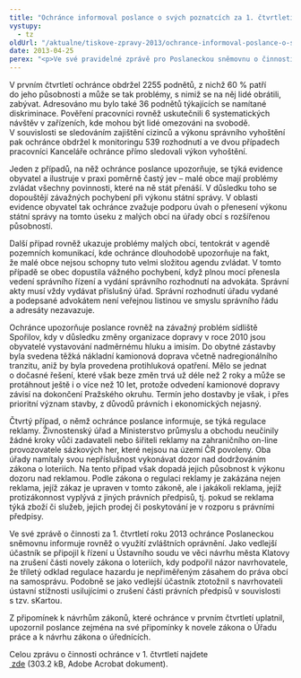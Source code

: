 ```yaml
---
title: "Ochránce informoval poslance o svých poznatcích za 1. čtvrtletí"
vystupy:
  - tz
oldUrl: "/aktualne/tiskove-zpravy-2013/ochrance-informoval-poslance-o-svych-poznatcich-za-1-ctvrtleti"
date: 2013-04-25
perex: "<p>Ve své pravidelné zprávě pro Poslaneckou sněmovnu o činnosti za uplynulé čtvrtletí ochránce informuje poslance mj. o čtyřech závažných případech, jejichž šetření ukončil, o své účasti v řízeních před Ústavním soudem a uplatněných připomínkách k návrhům zákonů.</p>"
---
```


<!-- imported from the old website -->

<p>V prvním čtvrtletí ochránce obdržel 2255 podnětů, z nichž 60 % patří do jeho působnosti a může se tak problémy, s nimiž se na něj lidé obrátili, zabývat. Adresováno mu bylo také 36 podnětů týkajících se namítané diskriminace. Pověření pracovníci rovněž uskutečnili 6 systematických návštěv v zařízeních, kde mohou být lidé omezováni na svobodě. V souvislosti se sledováním zajištění cizinců a výkonu správního vyhoštění pak ochránce obdržel k monitoringu 539 rozhodnutí a ve dvou případech pracovníci Kanceláře ochránce přímo sledovali výkon vyhoštění.</p><p>Jeden z případů, na něž ochránce poslance upozorňuje, se týká evidence obyvatel a ilustruje v praxi poměrně častý jev – malé obce mají problémy zvládat všechny povinnosti, které na ně stát přenáší. V důsledku toho se dopouštějí závažných pochybení při výkonu státní správy. V oblasti evidence obyvatel tak ochránce zvažuje podporu úvah o přenesení výkonu státní správy na tomto úseku z malých obcí na úřady obcí s rozšířenou působností.</p><p>Další případ rovněž ukazuje problémy malých obcí, tentokrát v agendě pozemních komunikací, kde ochránce dlouhodobě upozorňuje na fakt, že malé obce nejsou schopny tuto velmi složitou agendu zvládat. V tomto případě se obec dopustila vážného pochybení, když plnou mocí přenesla vedení správního řízení a vydání správního rozhodnutí na advokáta. Správní akty musí vždy vydávat příslušný úřad. Správní rozhodnutí úřadu vydané a podepsané advokátem není veřejnou listinou ve smyslu správního řádu a adresáty nezavazuje.</p><p>Ochránce upozorňuje poslance rovněž na závažný problém sídliště Spořilov, kdy v důsledku změny organizace dopravy v roce 2010 jsou obyvatelé vystavování nadměrnému hluku a imisím. Do obytné zástavby byla svedena těžká nákladní kamionová doprava včetně nadregionálního tranzitu, aniž by byla provedena protihluková opatření. Mělo se jednat o dočasné řešení, které však beze změn trvá už déle než 2 roky a může se protáhnout ještě i o více než 10 let, protože odvedení kamionové dopravy závisí na dokončení Pražského okruhu. Termín jeho dostavby je však, i přes prioritní význam stavby, z důvodů právních i ekonomických nejasný.</p><p>Čtvrtý případ, o němž ochránce poslance informuje, se týká regulace reklamy. Živnostenský úřad a Ministerstvo průmyslu a obchodu neučinily žádné kroky vůči zadavateli nebo šiřiteli reklamy na zahraničního on-line provozovatele sázkových her, které nejsou na území ČR povoleny. Oba úřady namítaly svou nepříslušnost vykonávat dozor nad dodržováním zákona o loteriích. Na tento případ však dopadá jejich působnost k výkonu dozoru nad reklamou. Podle zákona o regulaci reklamy je zakázána nejen reklama, jejíž zákaz je upraven v tomto zákoně, ale i jakákoli reklama, jejíž protizákonnost vyplývá z jiných právních předpisů, tj. pokud se reklama týká zboží či služeb, jejich prodej či poskytování je v rozporu s právními předpisy.</p><p>Ve své zprávě o činnosti za 1. čtvrtletí roku 2013 ochránce Poslaneckou sněmovnu informuje rovněž o využití zvláštních oprávnění. Jako vedlejší účastník se připojil k řízení u Ústavního soudu ve věci návrhu města Klatovy na zrušení části novely zákona o loteriích, kdy podpořil názor navrhovatele, že tříletý odklad regulace hazardu je nepřiměřeným zásahem do práva obcí na samosprávu. Podobně se jako vedlejší účastník ztotožnil s navrhovateli ústavní stížnosti usilujícími o zrušení části právních předpisů v souvislosti s tzv. sKartou.</p><p>Z připomínek k návrhům zákonů, které ochránce v prvním čtvrtletí uplatnil, upozornil poslance zejména na své připomínky k novele zákona o Úřadu práce a k návrhu zákona o úřednících.</p><p>Celou zprávu o činnosti ochránce v 1. čtvrtletí najdete <a title="Otevření do nového okna" href="/uploads-import/zpravy_pro_poslaneckou_snemovnu/Ctvrtletky/2013_1Q_zprava.pdf" target="_blank"> zde</a> (303.2 kB, Adobe Acrobat dokument).</p>

